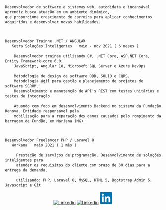     Desenvolvedor de software e sistemas web, autodidata e incansável aprendiz busca atuação em um ambiente dinâmico, 
    que proporcione crescimento de carreira para aplicar conhecimentos adquiridos e desenvolver novas habilidades.

<br>
  
    Desenvolvedor Trainne .NET / ANGULAR 
       Ketra Soluções Inteligentes   maio - nov 2021 ( 6 meses ) 

        Desenvolvedor trainee utilizando C#, .NET Core, ASP.NET Core, Entity Framework-core 6.0, 
        JavaScript, Angular 10, Microsoft SQL Server e Azure DevOps

        Metodologia de design de software DDD, SOLID e CQRS.
        Metodologia ágil para gestão e planejamento de projetos de software SCRUM.
        Desenvolvimento e manutenção de API's REST com testes unitários e testes de integração

        Atuando com foco em desenvolvimento Backend no sistema da Fundação Renova. Entidade responsável pela
        mobilização para a reparação dos danos causados pelo rompimento da barragem de Fundão, em Mariana (MG).
<br>

    Desenvolvedor Freelancer PHP / Laravel 8 
       Workana   maio 2021 ( 1 mês )

         Prestação de serviços de programação. Desenvolvimento de soluções inteligentes para
         atender os requisitos do cliente com prazo de 30 dias para a entrega da demanda. 
         
         utilizando: PHP, Laravel 8, MySQL, HTML 5, Bootstrap Admin 5, Javascript e Git

<div>
   <p align="center">
    <a href="https://www.linkedin.com/in/alfredo1995"><img alt="Linkedin" src="https://img.shields.io/badge/-LinkedIn-blue?style=for-the-badge&logo=Linkedin&logoColor=white"></a>
       <a href="https://www.youtube.com/c/ÁreadaProgramação"><img alt="Linkedin" src="https://img.shields.io/youtube/channel/subscribers/UCXKSo8RSfVmrawXleZ-_arg?style=social"></a><a href="https://www.linkedin.com/in/alfredo1995/" target="_blank"></a>&nbsp;<a href="https://img.shields.io/youtube/channel/subscribers/UCXKSo8RSfVmrawXleZ-_arg?style=social" target="_blank"><img src="https://raw.githubusercontent.com/devicons/devicon/master/icons/linkedin/linkedin-original.svg" alt="rails" width="40" height="40" style="max-width: 100%;"></img></a>&nbsp;
  </p>
</div>

